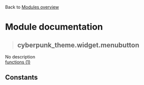 Back to [Modules overview](https://github.com/pyrustic/cyberpunk-theme/blob/master/docs/modules/README.md)
  
# Module documentation
>## cyberpunk\_theme.widget.menubutton
No description
<br>
[functions (1)](https://github.com/pyrustic/cyberpunk-theme/blob/master/docs/modules/content/cyberpunk_theme.widget.menubutton/functions.md)


## Constants
```python

```

